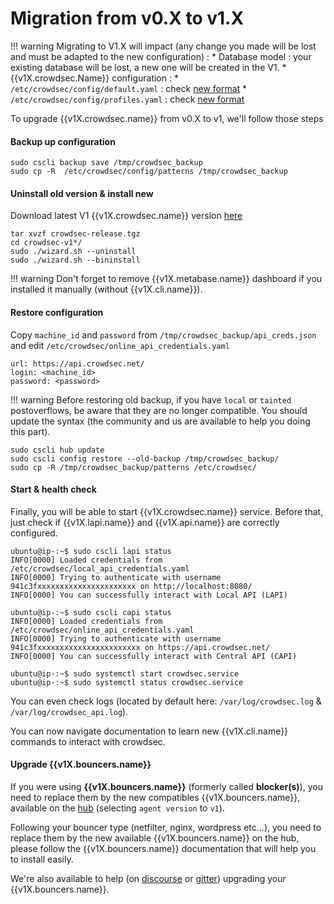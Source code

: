 # Migration from v0.X to v1.X

!!! warning
        Migrating to V1.X will impact (any change you made will be lost and must be adapted to the new configuration) :
                * Database model : your existing database will be lost, a new one will be created in the V1.
                * {{v1X.crowdsec.Name}} configuration :
                        * `/etc/crowdsec/config/default.yaml` : check [new format](/Crowdsec/v1/references/crowdsec-config/#configuration-format)
                        * `/etc/crowdsec/config/profiles.yaml` : check [new format](/Crowdsec/v1/references/profiles/#profiles-configurations)

To upgrade {{v1X.crowdsec.name}} from v0.X to v1, we'll follow those steps

#### Backup up configuration

```
sudo cscli backup save /tmp/crowdsec_backup
sudo cp -R  /etc/crowdsec/config/patterns /tmp/crowdsec_backup
```

#### Uninstall old version & install new 

Download latest V1 {{v1X.crowdsec.name}} version [here]({{v1X.crowdsec.download_url}})

```
tar xvzf crowdsec-release.tgz
cd crowdsec-v1*/
sudo ./wizard.sh --uninstall
sudo ./wizard.sh --bininstall
```

!!! warning
        Don't forget to remove {{v1X.metabase.name}} dashboard if you installed it manually (without {{v1X.cli.name}}).

#### Restore configuration

Copy `machine_id` and `password` from `/tmp/crowdsec_backup/api_creds.json` and edit `/etc/crowdsec/online_api_credentials.yaml`

```
url: https://api.crowdsec.net/
login: <machine_id>
password: <password>
```

!!! warning
        Before restoring old backup, if you have `local` or `tainted` postoverflows, be aware that they are no longer compatible. You should update the syntax (the community and us are available to help you doing this part).
```
sudo cscli hub update
sudo cscli config restore --old-backup /tmp/crowdsec_backup/
sudo cp -R /tmp/crowdsec_backup/patterns /etc/crowdsec/
```

#### Start & health check

Finally, you will be able to start {{v1X.crowdsec.name}} service. Before that, just check if {{v1X.lapi.name}} and {{v1X.api.name}} are correctly configured.

```
ubuntu@ip-:~$ sudo cscli lapi status 
INFO[0000] Loaded credentials from /etc/crowdsec/local_api_credentials.yaml 
INFO[0000] Trying to authenticate with username 941c3fxxxxxxxxxxxxxxxxxxxxxx on http://localhost:8080/ 
INFO[0000] You can successfully interact with Local API (LAPI)

ubuntu@ip-:~$ sudo cscli capi status 
INFO[0000] Loaded credentials from /etc/crowdsec/online_api_credentials.yaml 
INFO[0000] Trying to authenticate with username 941c3fxxxxxxxxxxxxxxxxxxxxxxx on https://api.crowdsec.net/ 
INFO[0000] You can successfully interact with Central API (CAPI)

ubuntu@ip-:~$ sudo systemctl start crowdsec.service
ubuntu@ip-:~$ sudo systemctl status crowdsec.service
```

You can even check logs (located by default here: `/var/log/crowdsec.log` & `/var/log/crowdsec_api.log`).

You can now navigate documentation to learn new {{v1X.cli.name}} commands to interact with crowdsec.

#### Upgrade {{v1X.bouncers.name}}

If you were using **{{v1X.bouncers.name}}** (formerly called **blocker(s)**), you need to replace them by the new compatibles {{v1X.bouncers.name}}, available on the [hub](https://hub.crowdsec.net/browse/#bouncers) (selecting `agent version` to `v1`).

Following your bouncer type (netfilter, nginx, wordpress etc...), you need to replace them by the new available {{v1X.bouncers.name}} on the hub, please follow the {{v1X.bouncers.name}} documentation that will help you to install easily.

We're also available to help (on [discourse](https://discourse.crowdsec.net/) or [gitter](https://gitter.im/crowdsec-project/community)) upgrading your {{v1X.bouncers.name}}.
